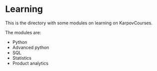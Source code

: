 # Learning
This is the directory with some modules on learning on KarpovCourses.

The modules are:
- Python  
- Advanced python  
- SQL  
- Statistics  
- Product analytics  
